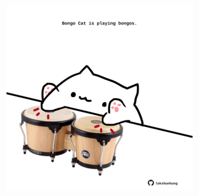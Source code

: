 <!-- built at 22/10/2022, 13:13:53 UTC -->
<p align="center">
  <img width="500" height="500" src="./ReadmeImage.svg">
</p>
